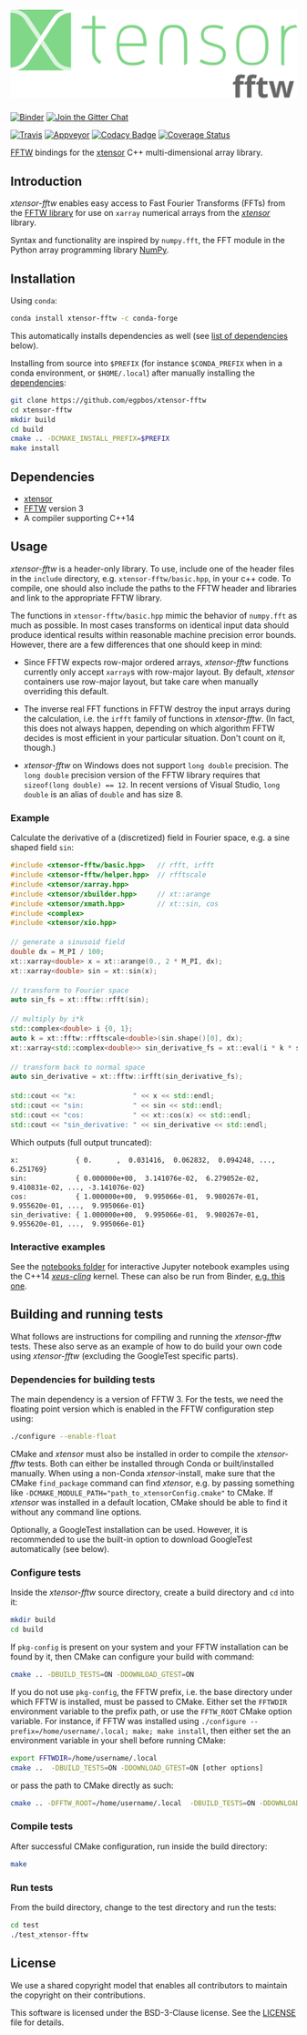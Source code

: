 # ![xtensor-fftw](xtensor-fftw.svg)

[![Binder](https://mybinder.org/badge.svg)](https://mybinder.org/v2/gh/egpbos/xtensor-fftw/master?filepath=notebooks%2Fintensely_edgy_cat.ipynb)
[![Join the Gitter Chat](https://badges.gitter.im/Join%20Chat.svg)](https://gitter.im/QuantStack/Lobby?utm_source=badge&utm_medium=badge&utm_campaign=pr-badge&utm_content=badge)

[![Travis](https://travis-ci.org/egpbos/xtensor-fftw.svg?branch=master)](https://travis-ci.org/egpbos/xtensor-fftw)
[![Appveyor](https://ci.appveyor.com/api/projects/status/l4wgk98kwospu7n1?svg=true)](https://ci.appveyor.com/project/egpbos/xtensor-fftw)
[![Codacy Badge](https://api.codacy.com/project/badge/Grade/18861a283cf84b2e95886ba79c66e028)](https://www.codacy.com/app/egpbos/xtensor-fftw?utm_source=github.com&amp;utm_medium=referral&amp;utm_content=egpbos/xtensor-fftw&amp;utm_campaign=Badge_Grade)
[![Coverage Status](https://coveralls.io/repos/github/egpbos/xtensor-fftw/badge.svg)](https://coveralls.io/github/egpbos/xtensor-fftw)

[FFTW](http://www.fftw.org/) bindings for the [xtensor](https://github.com/QuantStack/xtensor) C++ multi-dimensional array library.

## Introduction

_xtensor-fftw_ enables easy access to Fast Fourier Transforms (FFTs) from the [FFTW library](http://www.fftw.org/) for use on `xarray` numerical arrays from the [_xtensor_](https://github.com/QuantStack/xtensor) library.

Syntax and functionality are inspired by `numpy.fft`, the FFT module in the Python array programming library [NumPy](http://www.numpy.org/).

## Installation

Using `conda`:

```bash
conda install xtensor-fftw -c conda-forge
```

This automatically installs dependencies as well (see [list of dependencies](#dependencies) below).

Installing from source into `$PREFIX` (for instance `$CONDA_PREFIX` when in a conda environment, or `$HOME/.local`) after manually installing the [dependencies](#dependencies):

```bash
git clone https://github.com/egpbos/xtensor-fftw
cd xtensor-fftw
mkdir build
cd build
cmake .. -DCMAKE_INSTALL_PREFIX=$PREFIX
make install
```

## Dependencies

* [xtensor](https://github.com/QuantStack/xtensor)
* [FFTW](http://www.fftw.org/) version 3
* A compiler supporting C++14

## Usage

_xtensor-fftw_ is a header-only library.
To use, include one of the header files in the `include` directory, e.g. `xtensor-fftw/basic.hpp`, in your c++ code.
To compile, one should also include the paths to the FFTW header and libraries and link to the appropriate FFTW library.

The functions in `xtensor-fftw/basic.hpp` mimic the behavior of `numpy.fft` as much as possible.
In most cases transforms on identical input data should produce identical results within reasonable machine precision error bounds.
However, there are a few differences that one should keep in mind:

- Since FFTW expects row-major ordered arrays, _xtensor-fftw_ functions currently only accept `xarray`s with row-major layout.
By default, _xtensor_ containers use row-major layout, but take care when manually overriding this default.

- The inverse real FFT functions in FFTW destroy the input arrays during the calculation, i.e. the `irfft` family of functions in _xtensor-fftw_.
(In fact, this does not always happen, depending on which algorithm FFTW decides is most efficient in your particular situation. Don't count on it, though.)

- _xtensor-fftw_ on Windows does not support `long double` precision.
The `long double` precision version of the FFTW library requires that `sizeof(long double) == 12`.
In recent versions of Visual Studio, `long double` is an alias of `double` and has size 8.

### Example

Calculate the derivative of a (discretized) field in Fourier space, e.g. a sine shaped field `sin`:

```c++
#include <xtensor-fftw/basic.hpp>   // rfft, irfft
#include <xtensor-fftw/helper.hpp>  // rfftscale 
#include <xtensor/xarray.hpp>
#include <xtensor/xbuilder.hpp>     // xt::arange
#include <xtensor/xmath.hpp>        // xt::sin, cos
#include <complex>
#include <xtensor/xio.hpp>

// generate a sinusoid field
double dx = M_PI / 100;
xt::xarray<double> x = xt::arange(0., 2 * M_PI, dx);
xt::xarray<double> sin = xt::sin(x);

// transform to Fourier space
auto sin_fs = xt::fftw::rfft(sin);

// multiply by i*k
std::complex<double> i {0, 1};
auto k = xt::fftw::rfftscale<double>(sin.shape()[0], dx);
xt::xarray<std::complex<double>> sin_derivative_fs = xt::eval(i * k * sin_fs);

// transform back to normal space
auto sin_derivative = xt::fftw::irfft(sin_derivative_fs);

std::cout << "x:              " << x << std::endl;
std::cout << "sin:            " << sin << std::endl;
std::cout << "cos:            " << xt::cos(x) << std::endl;
std::cout << "sin_derivative: " << sin_derivative << std::endl;
```

Which outputs (full output truncated):

```
x:              { 0.      ,  0.031416,  0.062832,  0.094248, ...,  6.251769}
sin:            { 0.000000e+00,  3.141076e-02,  6.279052e-02,  9.410831e-02, ..., -3.141076e-02}
cos:            { 1.000000e+00,  9.995066e-01,  9.980267e-01,  9.955620e-01, ...,  9.995066e-01}
sin_derivative: { 1.000000e+00,  9.995066e-01,  9.980267e-01,  9.955620e-01, ...,  9.995066e-01}
```

### Interactive examples
See the [notebooks folder](https://github.com/egpbos/xtensor-fftw/tree/master/notebooks) for interactive Jupyter notebook examples using the C++14 [_xeus-cling_](https://github.com/QuantStack/xeus-cling) kernel. These can also be run from Binder, [e.g. this one](https://mybinder.org/v2/gh/egpbos/xtensor-fftw/master?filepath=notebooks%2Fintensely_edgy_cat.ipynb).


## Building and running tests

What follows are instructions for compiling and running the _xtensor-fftw_ tests.
These also serve as an example of how to do build your own code using _xtensor-fftw_ (excluding the GoogleTest specific parts).

### Dependencies for building tests
The main dependency is a version of FFTW 3.
For the tests, we need the floating point version which is enabled in the FFTW configuration step using:
```bash
./configure --enable-float
```

CMake and _xtensor_ must also be installed in order to compile the _xtensor-fftw_ tests.
Both can either be installed through Conda or built/installed manually.
When using a non-Conda _xtensor_-install, make sure that the CMake `find_package` command can find _xtensor_, e.g. by passing something like `-DCMAKE_MODULE_PATH="path_to_xtensorConfig.cmake"` to CMake.
If _xtensor_ was installed in a default location, CMake should be able to find it without any command line options.

Optionally, a GoogleTest installation can be used.
However, it is recommended to use the built-in option to download GoogleTest automatically (see below).

### Configure tests

Inside the _xtensor-fftw_ source directory, create a build directory and `cd` into it:
```bash
mkdir build
cd build
```
If `pkg-config` is present on your system and your FFTW installation can be found by it, then CMake can configure your build with command:
```bash
cmake .. -DBUILD_TESTS=ON -DDOWNLOAD_GTEST=ON
```
If you do not use `pkg-config`, the FFTW prefix, i.e. the base directory under which FFTW is installed, must be passed to CMake.
Either set the `FFTWDIR` environment variable to the prefix path, or use the `FFTW_ROOT` CMake option variable.
For instance, if FFTW was installed using `./configure --prefix=/home/username/.local; make; make install`, then either set the an environment variable in your shell before running CMake:
```bash
export FFTWDIR=/home/username/.local
cmake ..  -DBUILD_TESTS=ON -DDOWNLOAD_GTEST=ON [other options]
```
or pass the path to CMake directly as such:
```bash
cmake .. -DFFTW_ROOT=/home/username/.local  -DBUILD_TESTS=ON -DDOWNLOAD_GTEST=ON [other options]
```

### Compile tests

After successful CMake configuration, run inside the build directory:
```bash
make
```

### Run tests

From the build directory, change to the test directory and run the tests:

```bash
cd test
./test_xtensor-fftw
```

## License

We use a shared copyright model that enables all contributors to maintain the
copyright on their contributions.

This software is licensed under the BSD-3-Clause license. See the [LICENSE](LICENSE) file for details.
